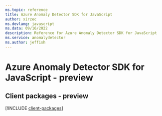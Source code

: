 ```yaml
---
ms.topic: reference
title: Azure Anomaly Detector SDK for JavaScript
author: xirzec
ms.devlang: javascript
ms.data: 09/16/2022
description: Reference for Azure Anomaly Detector SDK for JavaScript
ms.service: anomalydetector
ms.author: jeffish
---
```

# Azure Anomaly Detector SDK for JavaScript - preview

## Client packages - preview
[!INCLUDE [client-packages](anomaly-detector-client-index.md)]
